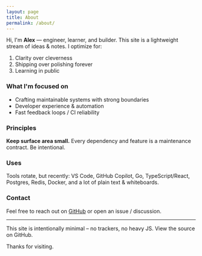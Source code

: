 ```yaml
---
layout: page
title: About
permalink: /about/
---
```


Hi, I'm **Alex** — engineer, learner, and builder. This site is a lightweight stream of ideas & notes. I optimize for:

1. Clarity over cleverness
2. Shipping over polishing forever
3. Learning in public

### What I'm focused on

- Crafting maintainable systems with strong boundaries
- Developer experience & automation
- Fast feedback loops / CI reliability

### Principles

<div class="callout">
<strong>Keep surface area small.</strong> Every dependency and feature is a maintenance contract. Be intentional.
</div>

### Uses

Tools rotate, but recently: VS Code, GitHub Copilot, Go, TypeScript/React, Postgres, Redis, Docker, and a lot of plain text & whiteboards.

### Contact

Feel free to reach out on <a href="https://github.com/AlexMollard">GitHub</a> or open an issue / discussion.

---

This site is intentionally minimal – no trackers, no heavy JS. View the source on GitHub.

Thanks for visiting.


